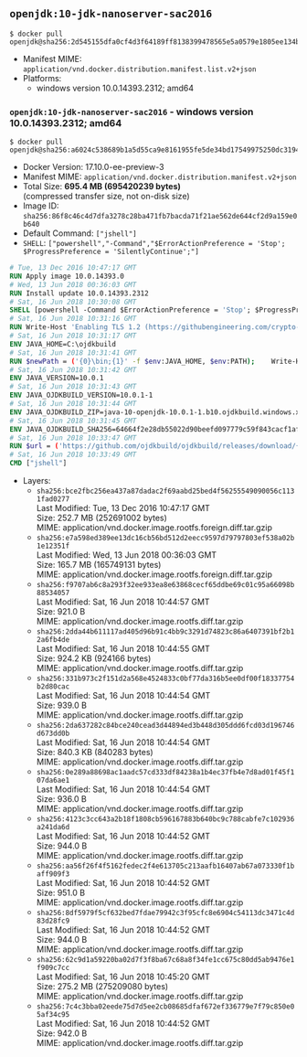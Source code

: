## `openjdk:10-jdk-nanoserver-sac2016`

```console
$ docker pull openjdk@sha256:2d545155dfa0cf4d3f64189ff8138399478565e5a0579e1805ee134b8c5fcf2e
```

-	Manifest MIME: `application/vnd.docker.distribution.manifest.list.v2+json`
-	Platforms:
	-	windows version 10.0.14393.2312; amd64

### `openjdk:10-jdk-nanoserver-sac2016` - windows version 10.0.14393.2312; amd64

```console
$ docker pull openjdk@sha256:a6024c538689b1a5d55ca9e8161955fe5de34bd17549975250dc319455904f80
```

-	Docker Version: 17.10.0-ee-preview-3
-	Manifest MIME: `application/vnd.docker.distribution.manifest.v2+json`
-	Total Size: **695.4 MB (695420239 bytes)**  
	(compressed transfer size, not on-disk size)
-	Image ID: `sha256:86f8c46c4d7dfa3278c28ba471fb7bacda71f21ae562de644cf2d9a159e0b640`
-	Default Command: `["jshell"]`
-	`SHELL`: `["powershell","-Command","$ErrorActionPreference = 'Stop'; $ProgressPreference = 'SilentlyContinue';"]`

```dockerfile
# Tue, 13 Dec 2016 10:47:17 GMT
RUN Apply image 10.0.14393.0
# Wed, 13 Jun 2018 00:36:03 GMT
RUN Install update 10.0.14393.2312
# Sat, 16 Jun 2018 10:30:08 GMT
SHELL [powershell -Command $ErrorActionPreference = 'Stop'; $ProgressPreference = 'SilentlyContinue';]
# Sat, 16 Jun 2018 10:31:16 GMT
RUN Write-Host 'Enabling TLS 1.2 (https://githubengineering.com/crypto-removal-notice/) ...'; 	$tls12RegBase = 'HKLM:\\SYSTEM\CurrentControlSet\Control\SecurityProviders\SCHANNEL\Protocols\TLS 1.2'; 	if (Test-Path $tls12RegBase) { throw ('"{0}" already exists!' -f $tls12RegBase) }; 	New-Item -Path ('{0}/Client' -f $tls12RegBase) -Force; 	New-Item -Path ('{0}/Server' -f $tls12RegBase) -Force; 	New-ItemProperty -Path ('{0}/Client' -f $tls12RegBase) -Name 'DisabledByDefault' -PropertyType DWORD -Value 0 -Force; 	New-ItemProperty -Path ('{0}/Client' -f $tls12RegBase) -Name 'Enabled' -PropertyType DWORD -Value 1 -Force; 	New-ItemProperty -Path ('{0}/Server' -f $tls12RegBase) -Name 'DisabledByDefault' -PropertyType DWORD -Value 0 -Force; 	New-ItemProperty -Path ('{0}/Server' -f $tls12RegBase) -Name 'Enabled' -PropertyType DWORD -Value 1 -Force
# Sat, 16 Jun 2018 10:31:17 GMT
ENV JAVA_HOME=C:\ojdkbuild
# Sat, 16 Jun 2018 10:31:41 GMT
RUN $newPath = ('{0}\bin;{1}' -f $env:JAVA_HOME, $env:PATH); 	Write-Host ('Updating PATH: {0}' -f $newPath); 	setx /M PATH $newPath;
# Sat, 16 Jun 2018 10:31:42 GMT
ENV JAVA_VERSION=10.0.1
# Sat, 16 Jun 2018 10:31:43 GMT
ENV JAVA_OJDKBUILD_VERSION=10.0.1-1
# Sat, 16 Jun 2018 10:31:44 GMT
ENV JAVA_OJDKBUILD_ZIP=java-10-openjdk-10.0.1-1.b10.ojdkbuild.windows.x86_64.zip
# Sat, 16 Jun 2018 10:31:45 GMT
ENV JAVA_OJDKBUILD_SHA256=64664f2e28db55022d90beefd097779c59f843cacf1afeed8a7456ee64c603f1
# Sat, 16 Jun 2018 10:33:47 GMT
RUN $url = ('https://github.com/ojdkbuild/ojdkbuild/releases/download/{0}/{1}' -f $env:JAVA_OJDKBUILD_VERSION, $env:JAVA_OJDKBUILD_ZIP); 	Write-Host ('Downloading {0} ...' -f $url); 	Invoke-WebRequest -Uri $url -OutFile 'ojdkbuild.zip'; 	Write-Host ('Verifying sha256 ({0}) ...' -f $env:JAVA_OJDKBUILD_SHA256); 	if ((Get-FileHash ojdkbuild.zip -Algorithm sha256).Hash -ne $env:JAVA_OJDKBUILD_SHA256) { 		Write-Host 'FAILED!'; 		exit 1; 	}; 		Write-Host 'Expanding ...'; 	Expand-Archive ojdkbuild.zip -DestinationPath C:\; 		Write-Host 'Renaming ...'; 	Move-Item 		-Path ('C:\{0}' -f ($env:JAVA_OJDKBUILD_ZIP -Replace '.zip$', '')) 		-Destination $env:JAVA_HOME 	; 		Write-Host 'Verifying install ...'; 	Write-Host '  java -version'; java -version; 	Write-Host '  javac -version'; javac -version; 		Write-Host 'Removing ...'; 	Remove-Item ojdkbuild.zip -Force; 		Write-Host 'Complete.';
# Sat, 16 Jun 2018 10:33:49 GMT
CMD ["jshell"]
```

-	Layers:
	-	`sha256:bce2fbc256ea437a87dadac2f69aabd25bed4f56255549090056c1131fad0277`  
		Last Modified: Tue, 13 Dec 2016 10:47:17 GMT  
		Size: 252.7 MB (252691002 bytes)  
		MIME: application/vnd.docker.image.rootfs.foreign.diff.tar.gzip
	-	`sha256:e7a598ed389ee13dc16cb56bd512d2eecc9597d79797803ef538a02b1e12351f`  
		Last Modified: Wed, 13 Jun 2018 00:36:03 GMT  
		Size: 165.7 MB (165749131 bytes)  
		MIME: application/vnd.docker.image.rootfs.foreign.diff.tar.gzip
	-	`sha256:f9707ab6c8a293f32ee933ea8e63868cecf65ddbe69c01c95a66098b88534057`  
		Last Modified: Sat, 16 Jun 2018 10:44:57 GMT  
		Size: 921.0 B  
		MIME: application/vnd.docker.image.rootfs.diff.tar.gzip
	-	`sha256:2dda44b611117ad405d96b91c4bb9c3291d74823c86a6407391bf2b12a6fb4de`  
		Last Modified: Sat, 16 Jun 2018 10:44:55 GMT  
		Size: 924.2 KB (924166 bytes)  
		MIME: application/vnd.docker.image.rootfs.diff.tar.gzip
	-	`sha256:331b973c2f151d2a568e4524833c0bf77da316b5ee0df00f18337754b2d80cac`  
		Last Modified: Sat, 16 Jun 2018 10:44:54 GMT  
		Size: 939.0 B  
		MIME: application/vnd.docker.image.rootfs.diff.tar.gzip
	-	`sha256:2da637282c84bce240cead3d44894ed3b448d305ddd6fcd03d196746d673dd0b`  
		Last Modified: Sat, 16 Jun 2018 10:44:54 GMT  
		Size: 840.3 KB (840283 bytes)  
		MIME: application/vnd.docker.image.rootfs.diff.tar.gzip
	-	`sha256:0e289a88698ac1aadc57cd333df84238a1b4ec37fb4e7d8ad01f45f107da6ae1`  
		Last Modified: Sat, 16 Jun 2018 10:44:54 GMT  
		Size: 936.0 B  
		MIME: application/vnd.docker.image.rootfs.diff.tar.gzip
	-	`sha256:4123c3cc643a2b18f1808cb596167883b640bc9c788cabfe7c102936a241da6d`  
		Last Modified: Sat, 16 Jun 2018 10:44:52 GMT  
		Size: 944.0 B  
		MIME: application/vnd.docker.image.rootfs.diff.tar.gzip
	-	`sha256:aa56f26f4f5162fedec2f4e613705c213aafb16407ab67a073330f1baff909f3`  
		Last Modified: Sat, 16 Jun 2018 10:44:52 GMT  
		Size: 951.0 B  
		MIME: application/vnd.docker.image.rootfs.diff.tar.gzip
	-	`sha256:8df5979f5cf632bed7fdae79942c3f95cfc8e6904c54113dc3471c4d83d28fc9`  
		Last Modified: Sat, 16 Jun 2018 10:44:52 GMT  
		Size: 944.0 B  
		MIME: application/vnd.docker.image.rootfs.diff.tar.gzip
	-	`sha256:62c9d1a59220ba02d7f3f8ba67c68a8f34fe1cc675c80dd5ab9476e1f909c7cc`  
		Last Modified: Sat, 16 Jun 2018 10:45:20 GMT  
		Size: 275.2 MB (275209080 bytes)  
		MIME: application/vnd.docker.image.rootfs.diff.tar.gzip
	-	`sha256:7c4c3bba02eede75d7d5ee2cb08685dfaf672ef336779e7f79c850e05af34c95`  
		Last Modified: Sat, 16 Jun 2018 10:44:52 GMT  
		Size: 942.0 B  
		MIME: application/vnd.docker.image.rootfs.diff.tar.gzip
